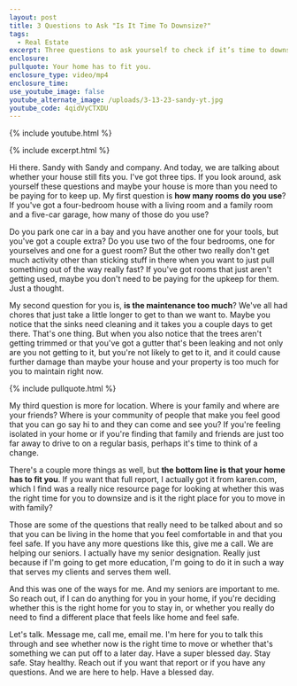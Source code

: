 ```yaml
---
layout: post
title: 3 Questions to Ask "Is It Time To Downsize?"
tags:
  - Real Estate
excerpt: Three questions to ask yourself to check if it’s time to downsize.
enclosure:
pullquote: Your home has to fit you.
enclosure_type: video/mp4
enclosure_time:
use_youtube_image: false
youtube_alternate_image: /uploads/3-13-23-sandy-yt.jpg
youtube_code: 4qidVyCTXDU
---
```

{% include youtube.html %}

{% include excerpt.html %}

Hi there. Sandy with Sandy and company. And today, we are talking about whether your house still fits you. I've got three tips. If you look around, ask yourself these questions and maybe your house is more than you need to be paying for to keep up. My first question is **how many rooms do you use**? If you've got a four-bedroom house with a living room and a family room and a five-car garage, how many of those do you use?

Do you park one car in a bay and you have another one for your tools, but you've got a couple extra? Do you use two of the four bedrooms, one for yourselves and one for a guest room? But the other two really don't get much activity other than sticking stuff in there when you want to just pull something out of the way really fast? If you've got rooms that just aren't getting used, maybe you don't need to be paying for the upkeep for them. Just a thought.&nbsp;

My second question for you is, **is the maintenance too much**? We've all had chores that just take a little longer to get to than we want to. Maybe you notice that the sinks need cleaning and it takes you a couple days to get there. That's one thing. But when you also notice that the trees aren't getting trimmed or that you've got a gutter that's been leaking and not only are you not getting to it, but you're not likely to get to it, and it could cause further damage than maybe your house and your property is too much for you to maintain right now.

{% include pullquote.html %}

My third question is more for location. Where is your family and where are your friends? Where is your community of people that make you feel good that you can go say hi to and they can come and see you? If you're feeling isolated in your home or if you're finding that family and friends are just too far away to drive to on a regular basis, perhaps it's time to think of a change.

There's a couple more things as well, but **the bottom line is that your home has to fit you**. If you want that full report, I actually got it from karen.com, which I find was a really nice resource page for looking at whether this was the right time for you to downsize and is it the right place for you to move in with family?

Those are some of the questions that really need to be talked about and so that you can be living in the home that you feel comfortable in and that you feel safe. If you have any more questions like this, give me a call. We are helping our seniors. I actually have my senior designation. Really just because if I'm going to get more education, I'm going to do it in such a way that serves my clients and serves them well.

And this was one of the ways for me. And my seniors are important to me. So reach out, if I can do anything for you in your home, if you're deciding whether this is the right home for you to stay in, or whether you really do need to find a different place that feels like home and feel safe.

Let's talk. Message me, call me, email me. I'm here for you to talk this through and see whether now is the right time to move or whether that's something we can put off to a later day. Have a super blessed day. Stay safe. Stay healthy. Reach out if you want that report or if you have any questions. And we are here to help. Have a blessed day.